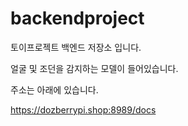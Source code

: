 # backendproject

토이프로젝트 백엔드 저장소 입니다. 

얼굴 및 조던을 감지하는 모델이 들어있습니다.

주소는 아래에 있습니다.

https://dozberrypi.shop:8989/docs
